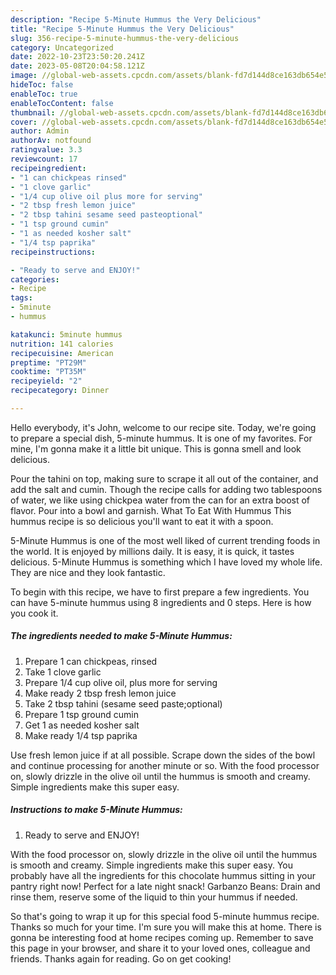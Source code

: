 ```yaml
---
description: "Recipe 5-Minute Hummus the Very Delicious"
title: "Recipe 5-Minute Hummus the Very Delicious"
slug: 356-recipe-5-minute-hummus-the-very-delicious
category: Uncategorized
date: 2022-10-23T23:50:20.241Z
date: 2023-05-08T20:04:58.121Z
image: //global-web-assets.cpcdn.com/assets/blank-fd7d144d8ce163db654e5a02c40b08a2775adb7897d16e4062681dc7e1b2800f.png
hideToc: false
enableToc: true
enableTocContent: false
thumbnail: //global-web-assets.cpcdn.com/assets/blank-fd7d144d8ce163db654e5a02c40b08a2775adb7897d16e4062681dc7e1b2800f.png
cover: //global-web-assets.cpcdn.com/assets/blank-fd7d144d8ce163db654e5a02c40b08a2775adb7897d16e4062681dc7e1b2800f.png
author: Admin
authorAv: notfound
ratingvalue: 3.3
reviewcount: 17
recipeingredient:
- "1 can chickpeas rinsed"
- "1 clove garlic"
- "1/4 cup olive oil plus more for serving"
- "2 tbsp fresh lemon juice"
- "2 tbsp tahini sesame seed pasteoptional"
- "1 tsp ground cumin"
- "1 as needed kosher salt"
- "1/4 tsp paprika"
recipeinstructions:

- "Ready to serve and ENJOY!"
categories:
- Recipe
tags:
- 5minute
- hummus

katakunci: 5minute hummus 
nutrition: 141 calories
recipecuisine: American
preptime: "PT29M"
cooktime: "PT35M"
recipeyield: "2"
recipecategory: Dinner

---
```



Hello everybody, it's John, welcome to our recipe site. Today, we're going to prepare a special dish, 5-minute hummus. It is one of my favorites. For mine, I'm gonna make it a little bit unique. This is gonna smell and look delicious.

Pour the tahini on top, making sure to scrape it all out of the container, and add the salt and cumin. Though the recipe calls for adding two tablespoons of water, we like using chickpea water from the can for an extra boost of flavor. Pour into a bowl and garnish. What To Eat With Hummus This hummus recipe is so delicious you&#39;ll want to eat it with a spoon.

5-Minute Hummus is one of the most well liked of current trending foods in the world. It is enjoyed by millions daily. It is easy, it is quick, it tastes delicious. 5-Minute Hummus is something which I have loved my whole life. They are nice and they look fantastic.


To begin with this recipe, we have to first prepare a few ingredients. You can have 5-minute hummus using 8 ingredients and 0 steps. Here is how you cook it.

<!--inarticleads1-->

##### The ingredients needed to make 5-Minute Hummus:

1. Prepare 1 can chickpeas, rinsed
1. Take 1 clove garlic
1. Prepare 1/4 cup olive oil, plus more for serving
1. Make ready 2 tbsp fresh lemon juice
1. Take 2 tbsp tahini (sesame seed paste;optional)
1. Prepare 1 tsp ground cumin
1. Get 1 as needed kosher salt
1. Make ready 1/4 tsp paprika


Use fresh lemon juice if at all possible. Scrape down the sides of the bowl and continue processing for another minute or so. With the food processor on, slowly drizzle in the olive oil until the hummus is smooth and creamy. Simple ingredients make this super easy. 

<!--inarticleads2-->

##### Instructions to make 5-Minute Hummus:


1. Ready to serve and ENJOY!

With the food processor on, slowly drizzle in the olive oil until the hummus is smooth and creamy. Simple ingredients make this super easy. You probably have all the ingredients for this chocolate hummus sitting in your pantry right now! Perfect for a late night snack! Garbanzo Beans: Drain and rinse them, reserve some of the liquid to thin your hummus if needed. 

So that's going to wrap it up for this special food 5-minute hummus recipe. Thanks so much for your time. I'm sure you will make this at home. There is gonna be interesting food at home recipes coming up. Remember to save this page in your browser, and share it to your loved ones, colleague and friends. Thanks again for reading. Go on get cooking!
